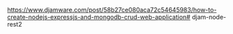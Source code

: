 https://www.djamware.com/post/58b27ce080aca72c54645983/how-to-create-nodejs-expressjs-and-mongodb-crud-web-application# djam-node-rest2
